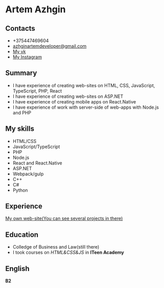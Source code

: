 # Artem Azhgin

## Contacts

* +375447469604
* azhginartemdeveloper@gmail.com
* [My vk](https://vk.com/id567761064)
* [My Instagram](https://www.instagram.com/xstep_artem/)

## Summary

* I have experience of creating web-sites on HTML, CSS, JavaScript, TypeScript, PHP, React
* I have experience of creating web-sites on ASP.NET
* I have experience of creating mobile apps on React.Native
* I have experience of work with server-side of web-apps with Node.js and PHP

## My skills

* HTML/CSS
* JavaScript/TypeScript
* PHP
* Node.js
* React and React.Native
* ASP.NET
* Webpack/gulp
* C++
* C#
* Python

## Experience

[My own web-site(You can see several projects in there)](https://azhginartem.github.io/Portfolio/)

## Education
* Colledge of Business and Law(still there)
* I took courses on *HTML&CSS&JS* in **ITeen Academy**

## English
**B2**
